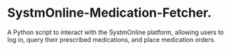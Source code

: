 # SystmOnline-Medication-Fetcher.
A Python script to interact with the SystmOnline platform, allowing users to log in, query their prescribed medications, and place medication orders.
